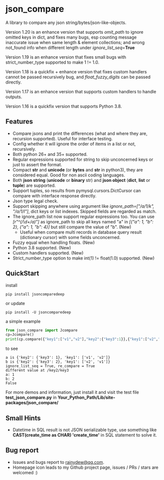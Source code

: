 # json_compare

A library to compare any json string/bytes/json-like-objects.

Version 1.20 is an enhance version that supports *omit_path* to ignore omitted keys in dict, and fixes many bugs, esp counting message inaccurate issue when same length & element collections; and wrong not_found info when different length under *ignore_list_seq*=**True**

Version 1.19 is an enhance version that fixes small bugs with strict_number_type supported to make <int> 1 != <float> 1.0.

Version 1.18 is a quickfix + enhance version that fixes custom handlers cannot be passed recursively bug, and *float_fuzzy_digits* can be passed directly.

Version 1.17 is an enhance version that supports custom handlers to handle outputs.

Version 1.16 is a quickfix version that supports Python 3.8.

## Features

* Compare jsons and print the differences (what and where they are, recursion supported). Useful for interface testing.
* Config whether it will ignore the order of items in a list or not, recursively.
* Both python 26+ and 35+ supported.
* Regular expressions supported for string to skip unconcerned keys or just to assert the format.
* Compact **str** and **unicode** (or **bytes** and **str** in python3), they are considered equal. Good for non ascii coding languages.
* Both **json string** (**unicode** or **binary** str) and **json object** (**dict**, **list** or **tuple**) are supported.
* Support tuples, so results from pymysql.cursors.DictCursor can compare with interface response directly.
* Json type legal check.
* Support skipping anywhere using argument like *ignore_path=["/a/1/k", "/a/1/l"]*, dict keys or list indexes. Skipped fields are regarded as match.
* The ignore_path list now support regular expressions too. You can use *[r"^(/\d+/a)"]* as ignore_path to skip all keys named "a" in *[{"a": 1, "b": 2}, {"a": 1, "b": 4}]* but still compare the value of "b". (New)
  * Useful when compare multi records in database query result (dictionary cursor) with some fields unconcerned.
* Fuzzy equal when handling floats. (New)
* Python 3.8 supported. (New)
* Custom handlers supported. (New)
* Strict_number_type option to make int(1) != float(1.0) supported. (New)

## QuickStart

install

```shell
pip install jsoncomparedeep
```

or update

```shell
pip install -U jsoncomparedeep
```

a simple example

```python
from json_compare import Jcompare
cp=Jcompare()
print(cp.compare({"key1":["v1","v2"],"key2":{"key3":1}},{"key1":["v2","v1"],"key2":{"key3":2}}))
```

to see

```
a is {'key2': {'key3': 1}, 'key1': ['v1', 'v2']}
b is {'key2': {'key3': 2}, 'key1': ['v2', 'v1']}
ignore_list_seq = True, re_compare = True
different value at /key2/key3
a: 1
b: 2
False
```

For more demos and information, just install it and visit the test file **test_json_compare.py** in **Your_Python_Path/Lib/site-packages/json_compare/**

## Small Hints

* Datetime in SQL result is not JSON serializable type, use something like **CAST(create_time as CHAR) 'create_time'** in SQL statement to solve it.

## Bug report

* Issues and bugs report to rainydew@qq.com.
* Homepage icon leads to my Github project page, issues / PRs / stars are welcomed :)
